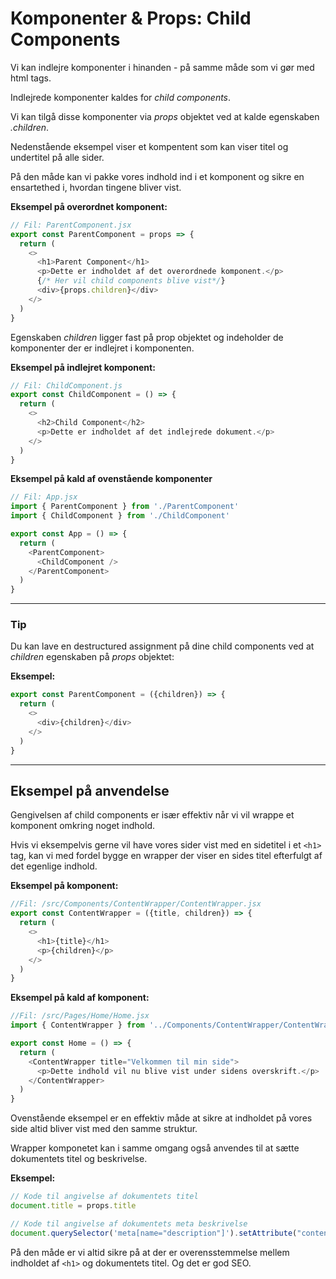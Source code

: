 # Komponenter & Props: Child Components
 
Vi kan indlejre komponenter i hinanden - på samme måde som vi gør med html tags.

Indlejrede komponenter kaldes for *child components*.

Vi kan tilgå disse komponenter via *props* objektet ved at kalde egenskaben *.children*. 

Nedenstående eksempel viser et kompentent som kan viser titel og undertitel på alle sider.

På den måde kan vi pakke vores indhold ind i et komponent og sikre en ensartethed i, hvordan tingene bliver vist.

**Eksempel på overordnet komponent:**
```js
// Fil: ParentComponent.jsx
export const ParentComponent = props => {
  return (
    <>
      <h1>Parent Component</h1>
      <p>Dette er indholdet af det overordnede komponent.</p>
      {/* Her vil child components blive vist*/}
      <div>{props.children}</div>
    </>
  )
}
```
Egenskaben *children* ligger fast på prop objektet og indeholder de komponenter der er indlejret i komponenten.

**Eksempel på indlejret komponent:**
```js
// Fil: ChildComponent.js
export const ChildComponent = () => {
  return (
    <>
      <h2>Child Component</h2>
      <p>Dette er indholdet af det indlejrede dokument.</p>
    </>
  )
}
```
**Eksempel på kald af ovenstående komponenter**
```js
// Fil: App.jsx
import { ParentComponent } from './ParentComponent'
import { ChildComponent } from './ChildComponent'

export const App = () => {
  return (
    <ParentComponent>
      <ChildComponent />
    </ParentComponent>
  )
}
```
___
### Tip
Du kan lave en destructured assignment på dine child components ved at *children* egenskaben på *props* objektet:

**Eksempel:**
```js
export const ParentComponent = ({children}) => {
  return (
    <>
      <div>{children}</div>
    </>
  )
}
```
___
## Eksempel på anvendelse
Gengivelsen af child components er især effektiv når vi vil wrappe et komponent omkring noget indhold. 

Hvis vi eksempelvis gerne vil have vores sider vist med en sidetitel i et `<h1>` tag, kan vi med fordel bygge en wrapper der viser en sides titel efterfulgt af det egenlige indhold.

**Eksempel på komponent:**
```js
//Fil: /src/Components/ContentWrapper/ContentWrapper.jsx
export const ContentWrapper = ({title, children}) => {
  return (
    <>
      <h1>{title}</h1>
      <p>{children}</p>
    </>
  )
}
```
**Eksempel på kald af komponent:**
```js
//Fil: /src/Pages/Home/Home.jsx
import { ContentWrapper } from '../Components/ContentWrapper/ContentWrapper'

export const Home = () => {
  return (
    <ContentWrapper title="Velkommen til min side">
      <p>Dette indhold vil nu blive vist under sidens overskrift.</p>
    </ContentWrapper>
  )
}
```
Ovenstående eksempel er en effektiv måde at sikre at indholdet på vores side altid bliver vist med den samme struktur.

Wrapper komponetet kan i samme omgang også anvendes til at sætte dokumentets titel og beskrivelse. 

**Eksempel:**
```js
// Kode til angivelse af dokumentets titel
document.title = props.title

// Kode til angivelse af dokumentets meta beskrivelse
document.querySelector('meta[name="description"]').setAttribute("content", props.description)
```
På den måde er vi altid sikre på at der er overensstemmelse mellem indholdet af `<h1>` og dokumentets titel. Og det er god SEO.



